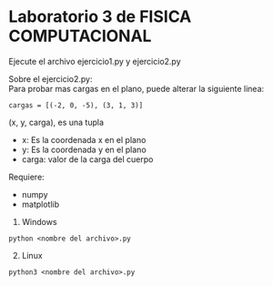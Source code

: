 # Laboratorio 3 de FISICA COMPUTACIONAL
Ejecute el archivo ejercicio1.py y ejercicio2.py  
  
Sobre el ejercicio2.py:  
Para probar mas cargas en el plano, puede alterar la siguiente linea:
~~~
cargas = [(-2, 0, -5), (3, 1, 3)]
~~~  
(x, y, carga), es una tupla  
 - x: Es la coordenada x en el plano
 - y: Es la coordenada y en el plano
 - carga: valor de la carga del cuerpo
  
Requiere:
* numpy
* matplotlib

1. Windows
~~~
python <nombre del archivo>.py
~~~

2. Linux
~~~
python3 <nombre del archivo>.py
~~~
